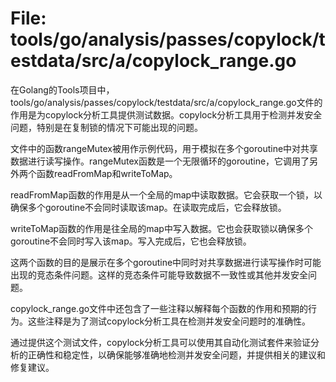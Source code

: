 # File: tools/go/analysis/passes/copylock/testdata/src/a/copylock_range.go

在Golang的Tools项目中，tools/go/analysis/passes/copylock/testdata/src/a/copylock_range.go文件的作用是为copylock分析工具提供测试数据。copylock分析工具用于检测并发安全问题，特别是在复制锁的情况下可能出现的问题。

文件中的函数rangeMutex被用作示例代码，用于模拟在多个goroutine中对共享数据进行读写操作。rangeMutex函数是一个无限循环的goroutine，它调用了另外两个函数readFromMap和writeToMap。

readFromMap函数的作用是从一个全局的map中读取数据。它会获取一个锁，以确保多个goroutine不会同时读取该map。在读取完成后，它会释放锁。

writeToMap函数的作用是往全局的map中写入数据。它也会获取锁以确保多个goroutine不会同时写入该map。写入完成后，它也会释放锁。

这两个函数的目的是展示在多个goroutine中同时对共享数据进行读写操作时可能出现的竞态条件问题。这样的竞态条件可能导致数据不一致性或其他并发安全问题。

copylock_range.go文件中还包含了一些注释以解释每个函数的作用和预期的行为。这些注释是为了测试copylock分析工具在检测并发安全问题时的准确性。

通过提供这个测试文件，copylock分析工具可以使用其自动化测试套件来验证分析的正确性和稳定性，以确保能够准确地检测并发安全问题，并提供相关的建议和修复建议。


